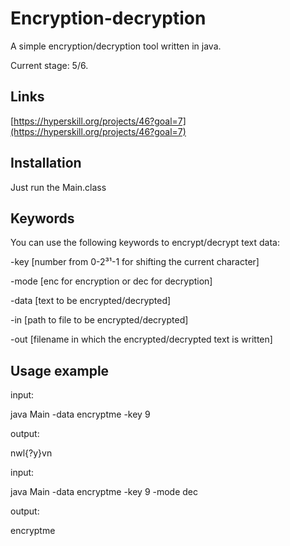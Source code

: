 # Encryption-decryption
A simple encryption/decryption tool written in java.

Current stage: 5/6.

## Links
[https://hyperskill.org/projects/46?goal=7](https://hyperskill.org/projects/46?goal=7)

## Installation
Just run the Main.class

## Keywords
You can use the following keywords to encrypt/decrypt text data:

-key  [number from 0-2³¹-1 for shifting the current character]

-mode [enc for encryption or dec for decryption]

-data [text to be encrypted/decrypted]

-in   [path to file to be encrypted/decrypted]

-out  [filename in which the encrypted/decrypted text is written]


## Usage example
input:

java Main -data encryptme -key 9

output:

nwl{?y}vn


input:

java Main -data encryptme -key 9 -mode dec

output:

encryptme


